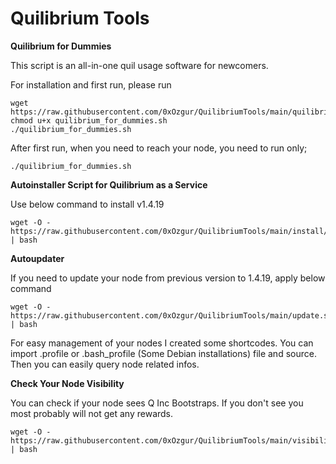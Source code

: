 # Quilibrium Tools

**Quilibrium for Dummies** 

This script is an all-in-one quil usage software for newcomers.

For installation and first run, please run

    wget https://raw.githubusercontent.com/0xOzgur/QuilibriumTools/main/quilibrium_for_dummies.sh
    chmod u+x quilibrium_for_dummies.sh
    ./quilibrium_for_dummies.sh

After first run, when you need to reach your node, you need to run only;

    ./quilibrium_for_dummies.sh

    

**Autoinstaller Script for Quilibrium as a Service**

Use below command to install v1.4.19

    wget -O - https://raw.githubusercontent.com/0xOzgur/QuilibriumTools/main/install/install_quilibrium_service.sh | bash

    
**Autoupdater**

If you need to update your node from previous version to 1.4.19, apply below command

    wget -O - https://raw.githubusercontent.com/0xOzgur/QuilibriumTools/main/update.sh | bash

For easy management of your nodes I created some shortcodes. You can import .profile or .bash_profile (Some Debian installations) file and source. Then you can easily query node related infos.

**Check Your Node Visibility**

You can check if your node sees Q Inc Bootstraps. If you don't see you most probably will not get any rewards.

    wget -O - https://raw.githubusercontent.com/0xOzgur/QuilibriumTools/main/visibility_check.sh | bash
